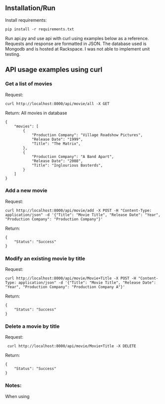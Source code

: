 ## Installation/Run
Install requirements:
```
pip install -r requirements.txt
```

Run api.py and use api with curl using examples below as a reference. Requests and response are formatted in JSON. The database used is Mongodb and is hosted at Rackspace.
I was not able to implement unit testing.

## API usage examples using curl

### Get a list of movies
Request:
```
curl http://localhost:8000/api/movie/all -X GET
```
Return: All movies in database
```
{
    "movies": [
        {
            "Production Company": "Village Roadshow Pictures",
            "Release Date": "1999",
            "Title": "The Matrix",
        },
        {
            "Production Company": "A Band Apart",
            "Release Date": "2008",
            "Title": "Inglourious Basterds",
        }
    ]
}
```
### Add a new movie
Request:
```
curl http://localhost:8000/api/movie/add -X POST -H "Content-Type: application/json" -d '{"Title": "Movie Title", "Release Date": "Year", "Production Company": "Production Company"}'
```
Return:
```
{
    "Status": "Success"
}
```
### Modify an existing movie by title
Request:
```
curl http://localhost:8000/api/movie/Movie+Title -X POST -H "Content-Type: application/json" -d '{"Title": "Movie Title", "Release Date": "Year", "Production Company": "Production Company A"}'
```
Return:
```
{
    "Status": "Success"
}
```
### Delete a movie by title
Request:
```
 curl http://localhost:8000/api/movie/Movie+Title -X DELETE
```
Return:
```
{
    "Status": "Success"
}
```

### Notes:
When using <title> to modify or delete movies, use '+' instead of whitespace " " for movies with titles longer
than 1 word. E.g. The Matrix would be written as http://localhost:8000/api/movie/The+Matrix

Errors return in the following format:
```
{
  "error": {
    "message": "Error Message"
  }
}
```

